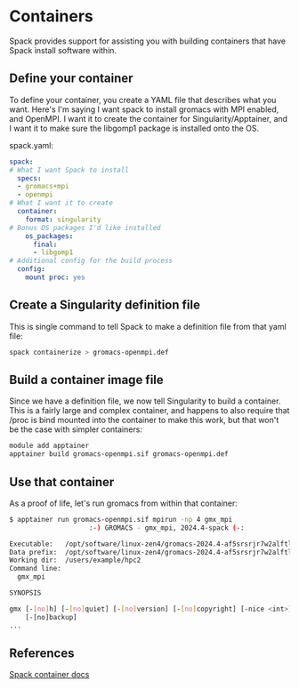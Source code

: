 # Containers

Spack provides support for assisting you with building containers that have
Spack install software within.

## Define your container

To define your container, you create a YAML file that describes what you want.
Here's I'm saying I want spack to install gromacs with MPI enabled, and
OpenMPI.  I want it to create the container for Singularity/Apptainer, and I
want it to make sure the libgomp1 package is installed onto the OS.

spack.yaml:

```yaml
spack:
# What I want Spack to install
  specs:
  - gromacs+mpi
  - openmpi
# What I want it to create
  container:
    format: singularity
# Bonus OS packages I'd like installed
    os_packages:
      final:
      - libgomp1
# Additional config for the build process
  config:
    mount proc: yes
```

## Create a Singularity definition file

This is single command to tell Spack to make a definition file from that yaml
file:

```bash
spack containerize > gromacs-openmpi.def
```

## Build a container image file

Since we have a definition file, we now tell Singularity to build a container.
This is a fairly large and complex container, and happens to also require that
/proc is bind mounted into the container to make this work, but that won't be
the case with simpler containers:

```bash
module add apptainer
apptainer build gromacs-openmpi.sif gromacs-openmpi.def
```

## Use that container

As a proof of life, let's run gromacs from within that container:

```bash
$ apptainer run gromacs-openmpi.sif mpirun -np 4 gmx_mpi
                    :-) GROMACS - gmx_mpi, 2024.4-spack (-:

Executable:   /opt/software/linux-zen4/gromacs-2024.4-af5srsrjr7w2alftldvyek2chqu4rtls/bin/gmx_mpi
Data prefix:  /opt/software/linux-zen4/gromacs-2024.4-af5srsrjr7w2alftldvyek2chqu4rtls
Working dir:  /users/example/hpc2
Command line:
  gmx_mpi

SYNOPSIS

gmx [-[no]h] [-[no]quiet] [-[no]version] [-[no]copyright] [-nice <int>]
    [-[no]backup]
...
```

## References
[Spack container docs](https://spack.readthedocs.io/en/latest/containers.html)
